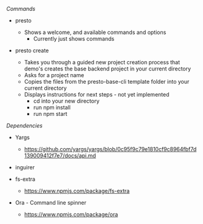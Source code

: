 _Commands_

- presto

  - Shows a welcome, and available commands and options
    - Currently just shows commands

- presto create
  - Takes you through a guided new project creation process that demo's creates
    the base backend project in your current directory
  - Asks for a project name
  - Copies the files from the presto-base-cli template folder into your current
    directory
  - Displays instructions for next steps - not yet implemented
    - cd into your new directory
    - run npm install
    - run npm start

_Dependencies_

- Yargs

  - https://github.com/yargs/yargs/blob/0c95f9c79e1810cf9c8964fbf7d139009412f7e7/docs/api.md

- inguirer

- fs-extra

  - https://www.npmjs.com/package/fs-extra

- Ora - Command line spinner
  - https://www.npmjs.com/package/ora
